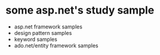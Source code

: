 some asp.net's study sample 
==============

* asp.net framework samples
* design pattern samples
* keyword samples
* ado.net/entity framework samples
